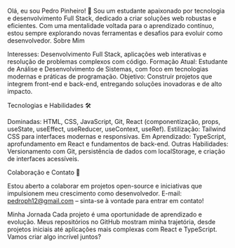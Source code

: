 Olá, eu sou Pedro Pinheiro! 👋
Sou um estudante apaixonado por tecnologia e desenvolvimento Full Stack, dedicado a criar soluções web robustas e eficientes. Com uma mentalidade voltada para o aprendizado contínuo, estou sempre explorando novas ferramentas e desafios para evoluir como desenvolvedor.
Sobre Mim

Interesses: Desenvolvimento Full Stack, aplicações web interativas e resolução de problemas complexos com código.
Formação Atual: Estudante de Análise e Desenvolvimento de Sistemas, com foco em tecnologias modernas e práticas de programação.
Objetivo: Construir projetos que integrem front-end e back-end, entregando soluções inovadoras e de alto impacto.

Tecnologias e Habilidades 🛠️

Dominadas: HTML, CSS, JavaScript, Git, React (componentização, props, useState, useEffect, useReducer, useContext, useRef).
Estilização: Tailwind CSS para interfaces modernas e responsivas.
Em Aprendizado: TypeScript, aprofundamento em React e fundamentos de back-end.
Outras Habilidades: Versionamento com Git, persistência de dados com localStorage, e criação de interfaces acessíveis.

Colaboração e Contato 💞️

Estou aberto a colaborar em projetos open-source e iniciativas que impulsionem meu crescimento como desenvolvedor.
E-mail: pedroph12@gmail.com – sinta-se à vontade para entrar em contato!

Minha Jornada
Cada projeto é uma oportunidade de aprendizado e evolução. Meus repositórios no GitHub mostram minha trajetória, desde projetos iniciais até aplicações mais complexas com React e TypeScript. Vamos criar algo incrível juntos?

